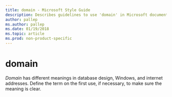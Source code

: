 ```yaml
---
title: domain - Microsoft Style Guide
description: Describes guidelines to use 'domain' in Microsoft documents, and provides alternate examples.
author: pallep
ms.author: pallep
ms.date: 01/19/2018
ms.topic: article
ms.prod: non-product-specific
---
```


# domain

*Domain*
has different meanings in database design, Windows, and
internet addresses. Define the term on the first use, if necessary, to
make sure the meaning is clear. 
